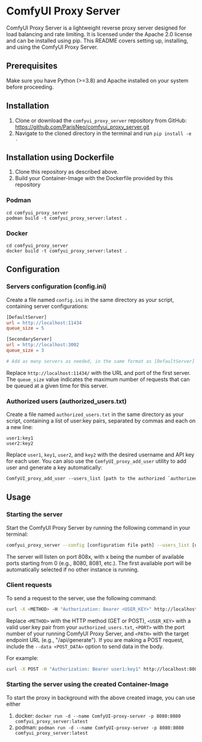 # ComfyUI Proxy Server

ComfyUI Proxy Server is a lightweight reverse proxy server designed for load balancing and rate limiting. It is licensed under the Apache 2.0 license and can be installed using pip. This README covers setting up, installing, and using the ComfyUI Proxy Server.

## Prerequisites
Make sure you have Python (>=3.8) and Apache installed on your system before proceeding.

## Installation
1. Clone or download the `comfyui_proxy_server` repository from GitHub: https://github.com/ParisNeo/comfyui_proxy_server.git
2. Navigate to the cloned directory in the terminal and run `pip install -e .`

## Installation using Dockerfile
1. Clone this repository as described above.
2. Build your Container-Image with the Dockerfile provided by this repository

### Podman
`cd comfyui_proxy_server`  
`podman build -t comfyui_proxy_server:latest .`

### Docker
`cd comfyui_proxy_server`  
`docker build -t comfyui_proxy_server:latest .`

## Configuration

### Servers configuration (config.ini)
Create a file named `config.ini` in the same directory as your script, containing server configurations:
```makefile
[DefaultServer]
url = http://localhost:11434
queue_size = 5

[SecondaryServer]
url = http://localhost:3002
queue_size = 3

# Add as many servers as needed, in the same format as [DefaultServer] and [SecondaryServer].
```
Replace `http://localhost:11434/` with the URL and port of the first server. The `queue_size` value indicates the maximum number of requests that can be queued at a given time for this server.

### Authorized users (authorized_users.txt)
Create a file named `authorized_users.txt` in the same directory as your script, containing a list of user:key pairs, separated by commas and each on a new line:
```text
user1:key1
user2:key2
```
Replace `user1`, `key1`, `user2`, and `key2` with the desired username and API key for each user.
You can also use the `ComfyUI_proxy_add_user` utility to add user and generate a key automatically: 
```makefile
ComfyUI_proxy_add_user --users_list [path to the authorized `authorized_users.txt` file]
```

## Usage
### Starting the server
Start the ComfyUI Proxy Server by running the following command in your terminal:
```bash
comfyui_proxy_server --config [configuration file path] --users_list [users list file path] --port [port number to access the proxy]
```
The server will listen on port 808x, with x being the number of available ports starting from 0 (e.g., 8080, 8081, etc.). The first available port will be automatically selected if no other instance is running.

### Client requests
To send a request to the server, use the following command:
```bash
curl -X <METHOD> -H "Authorization: Bearer <USER_KEY>" http://localhost:<PORT>/<PATH> [--data <POST_DATA>]
```
Replace `<METHOD>` with the HTTP method (GET or POST), `<USER_KEY>` with a valid user:key pair from your `authorized_users.txt`, `<PORT>` with the port number of your running ComfyUI Proxy Server, and `<PATH>` with the target endpoint URL (e.g., "/api/generate"). If you are making a POST request, include the `--data <POST_DATA>` option to send data in the body.

For example:
```bash
curl -X POST -H "Authorization: Bearer user1:key1" http://localhost:8080/api/generate --data '{'model':'mixtral:latest,'prompt': "Once apon a time,","stream":false,"temperature": 0.3,"max_tokens": 1024}'
``` 
### Starting the server using the created Container-Image
To start the proxy in background with the above created image, you can use either   
1) docker: `docker run -d --name ComfyUI-proxy-server -p 8080:8080 comfyui_proxy_server:latest`
2) podman: `podman run -d --name ComfyUI-proxy-server -p 8080:8080 comfyui_proxy_server:latest`
